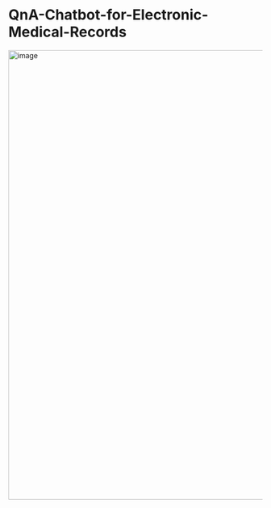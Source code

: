 # QnA-Chatbot-for-Electronic-Medical-Records

<img width="889" alt="image" src="https://github.com/user-attachments/assets/23ba1a26-99fd-4125-bf17-34cb9735d1f6">
